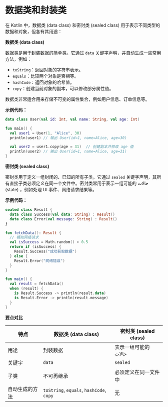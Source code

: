 数据类和封装类
===

在 Kotlin 中，数据类 (data class) 和密封类 (sealed class) 用于表示不同类型的数据和对象，但各有其用途：

**数据类 (data class)**

数据类是用于封装数据的简单类。它通过 `data` 关键字声明，并自动生成一些常用方法，例如：

* `toString`：返回对象的字符串表示。
* `equals`：比较两个对象是否相等。
* `hashCode`：返回对象的哈希值。
* `copy`：创建当前对象的副本，可以修改部分属性值。

数据类非常适合用来存储不可变的属性集合，例如用户信息、订单信息等。

**示例代码：**

```kotlin
data class User(val id: Int, val name: String, val age: Int)

fun main() {
  val user1 = User(1, "Alice", 30)
  println(user1) // 输出 User(id=1, name=Alice, age=30)

  val user2 = user1.copy(age = 31)  // 创建副本并修改 age 值
  println(user2) // 输出 User(id=1, name=Alice, age=31)
}
```

**密封类 (sealed class)**

密封类用于定义一组封闭的、已知的所有子类。它通过 `sealed` 关键字声明，其所有直接子类必须定义在同一个文件中。密封类常用于表示一组可能的 حالات (state) ，例如处理 UI 事件、网络请求结果等。

**示例代码：**

```kotlin
sealed class Result {
  data class Success(val data: String) : Result()
  data class Error(val message: String) : Result()
}

fun fetchData(): Result {
  // 模拟网络请求
  val isSuccess = Math.random() > 0.5
  return if (isSuccess) {
    Result.Success("成功获取数据")
  } else {
    Result.Error("网络错误")
  }
}

fun main() {
  val result = fetchData()
  when (result) {
    is Result.Success -> println(result.data)
    is Result.Error -> println(result.message)
  }
}
```

**要点对比**

| 特点           | 数据类 (data class) | 密封类 (sealed class) |
|----------------|--------------------|-----------------------|
| 用途           | 封装数据           | 表示一组可能的 حالات  |
| 关键字         | `data`              | `sealed`              |
| 子类           | 不可再继承          | 必须定义在同一文件中  |
| 自动生成的方法 | `toString`, `equals`, `hashCode`, `copy` | 无                     |

